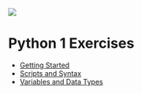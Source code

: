 <img src="https://github.com/stayahead-training/shared/blob/master/stayahead.png" />

# Python 1 Exercises

- [Getting Started](getting-started.md)
- [Scripts and Syntax](scripts-and-syntax.md)
- [Variables and Data Types](variables-and-data-types.md)